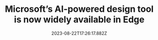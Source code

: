 ---
external: true
url: https://www.theverge.com/2023/8/22/23841650/microsoft-designer-edge-ai-available
title: Microsoft’s AI-powered design tool is now widely available in Edge
description: Edge users in the US can now access Microsoft Designer from the browser’s sidebar.
date: 2023-08-22T17:26:17.882Z
icon: https://www.google.com/s2/favicons?domain=theverge.com&sz=32
source: The Verge
---